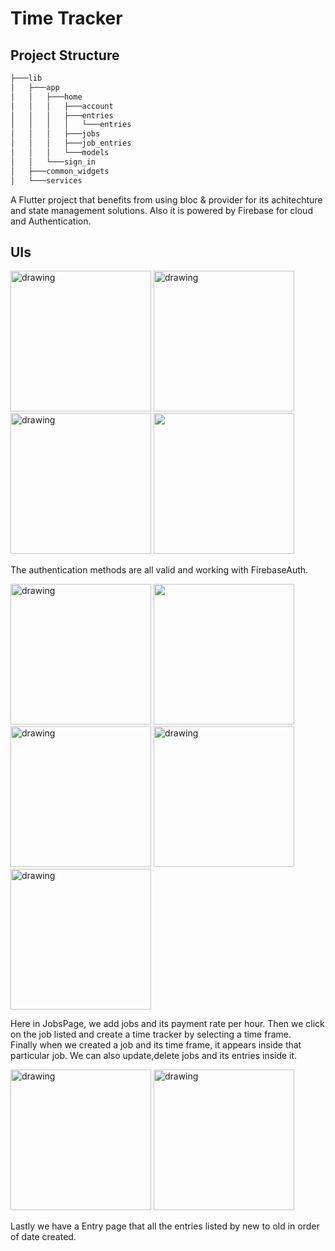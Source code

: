 # Time Tracker

## Project Structure 

``` bash
├───lib
│   ├───app
│   │   ├───home
│   │   │   ├───account
│   │   │   ├───entries
│   │   │   │   └───entries
│   │   │   ├───jobs
│   │   │   ├───job_entries
│   │   │   └───models
│   │   └───sign_in
│   ├───common_widgets
│   └───services
```



A Flutter project that benefits from using bloc & provider for its achitechture and state management solutions. Also it is powered by Firebase for cloud and Authentication.

##  UIs
<p float="left" >
  <img src="https://github.com/KereBere/time-tracker/blob/master/ui_ss_for_readme/31.png" alt="drawing" width="225"/>
  <img src="https://github.com/KereBere/time-tracker/blob/master/ui_ss_for_readme/32.png" alt="drawing" width="225"/>
  <img src="https://github.com/KereBere/time-tracker/blob/master/ui_ss_for_readme/33.png" alt="drawing" width="225"/>
  <img src="https://github.com/KereBere/time-tracker/blob/complete-with-tests/ui_ss_for_readme/34.png" width="225"/>
</p>

The authentication methods are all valid and working with FirebaseAuth.

<p float="left">
  <img src="https://github.com/KereBere/time-tracker/blob/master/ui_ss_for_readme/11.png" alt="drawing" width="225"/>
  <img src="https://github.com/KereBere/time-tracker/blob/complete-with-tests/ui_ss_for_readme/152.png" width="225">
  <img src="https://github.com/KereBere/time-tracker/blob/master/ui_ss_for_readme/12.png" alt="drawing" width="225"/>
  <img src="https://github.com/KereBere/time-tracker/blob/master/ui_ss_for_readme/13.png" alt="drawing" width="225"/>
  <img src="https://github.com/KereBere/time-tracker/blob/master/ui_ss_for_readme/14.png" alt="drawing" width="225"/>
</p>

Here in JobsPage, we add jobs and its payment rate per hour. Then we click on the job listed and create a time tracker by selecting a time frame.   
Finally when we created a job and its time frame, it appears inside that particular job. We can also update,delete jobs and its entries inside it. 


<p float="left ">
  <img src="https://github.com/KereBere/time-tracker/blob/master/ui_ss_for_readme/21.png" alt="drawing" width="225"/>
  <img src="https://github.com/KereBere/time-tracker/blob/master/ui_ss_for_readme/22.png" alt="drawing" width="225"/>  </p>
  
  Lastly we have a Entry page that all the entries listed by new to old in order of date created. 
  
  
                                                                                                     
